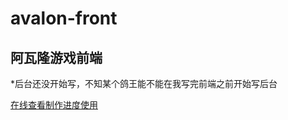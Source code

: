 # avalon-front
## 阿瓦隆游戏前端
*后台还没开始写，不知某个鸽王能不能在我写完前端之前开始写后台

[在线查看制作进度使用](https://ftylollipop.github.io/avalon-front/)
